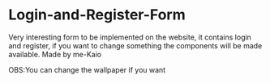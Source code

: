 # Login-and-Register-Form
Very interesting form to be implemented on the website, it contains login and register, if you want to change something the components will be made available. Made by me-Kaio

OBS:You can change the wallpaper if you want

